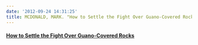 ```yaml
---
date: '2012-09-24 14:31:25'
title: MCDONALD, MARK. "How to Settle the Fight Over Guano-Covered Rocks"
---
```



#### [How to Settle the Fight Over Guano-Covered Rocks](http://rendezvous.blogs.nytimes.com/2012/09/23/how-to-settle-the-fight-over-some-guano-covered-rocks/?smid=pl-share)


